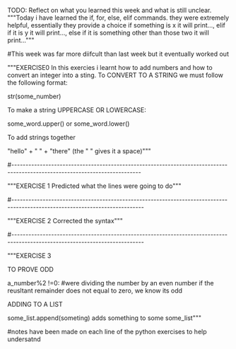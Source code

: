 TODO: Reflect on what you learned this week and what is still unclear.
"""Today i have learned the if, for, else, elif commands. they were extremely helpful, essentially they provide a choice if something is x  it will print...,  elif if it is y it will print..., else if it is something other than those two it will print...""" 

#This week was far more diifcult than last week but it eventually worked out 

"""EXERCISE0 
In this exercies i learnt how to add numbers and how to convert an integer into a sting. To CONVERT TO A STRING we must follow the following format:

str(some_number)

To make a string UPPERCASE OR LOWERCASE: 

some_word.upper() or some_word.lower()

To add strings together 

"hello" + " " + "there" (the " " gives it a space)"""

#---------------------------------------------------------------------------------------------------------------------------

"""EXERCISE 1
Predicted what the lines were going to do"""

#----------------------------------------------------------------------------------------------------------------------------

"""EXERCISE 2
Corrected the syntax"""

#----------------------------------------------------------------------------------------------------------------------------

"""EXERCISE 3

TO PROVE ODD

a_number%2 !=0:  #were dividing the number by an even number if the reusltant remainder does not equal to zero, we know its odd

ADDING TO A LIST 

some_list.append(someting) adds something to some some_list"""

#notes have been made on each line of the python exercises to help undersatnd 













